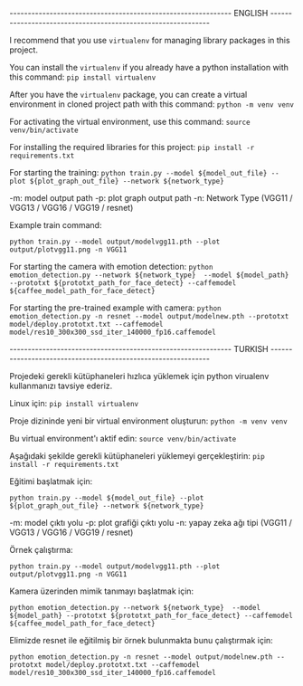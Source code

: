 ------------------------------------------------------------- ENGLISH -------------------------------------------------------------

I recommend that you use `virtualenv` for managing library packages in this project.

You can install the `virtualenv` if you already have a python installation with this command:
`pip install virtualenv`

After you have the `virtualenv` package, you can create a virtual environment in cloned project path with this command:
`python -m venv venv`

For activating the virtual environment, use this command:
`source venv/bin/activate`

For installing the required libraries for this project:
`pip install -r requirements.txt`

For starting the training:
`python train.py --model ${model_out_file} --plot ${plot_graph_out_file} --network ${network_type}`

-m: model output path
-p: plot graph output path
-n: Network Type (VGG11 / VGG13 / VGG16 / VGG19 / resnet)

Example train command:

`python train.py --model output/modelvgg11.pth --plot output/plotvgg11.png -n VGG11`


For starting the camera with emotion detection:
`python emotion_detection.py --network ${network_type}  --model ${model_path} --prototxt ${prototxt_path_for_face_detect} --caffemodel ${caffee_model_path_for_face_detect}`


For starting the pre-trained example with camera:
`python emotion_detection.py -n resnet --model output/modelnew.pth --prototxt model/deploy.prototxt.txt --caffemodel model/res10_300x300_ssd_iter_140000_fp16.caffemodel`

------------------------------------------------------------- TURKISH -------------------------------------------------------------

Projedeki gerekli kütüphaneleri hızlıca yüklemek için python virualenv kullanmanızı tavsiye ederiz.

Linux için:
`pip install virtualenv`

Proje dizininde yeni bir virtual environment oluşturun:
`python -m venv venv`

Bu virtual environment'ı aktif edin:
`source venv/bin/activate`

Aşağıdaki şekilde gerekli kütüphaneleri yüklemeyi gerçekleştirin:
`pip install -r requirements.txt`

Eğitimi başlatmak için:

`python train.py --model ${model_out_file} --plot ${plot_graph_out_file} --network ${network_type}`

-m: model çıktı yolu
-p: plot grafiği çıktı yolu
-n: yapay zeka ağı tipi (VGG11 / VGG13 / VGG16 / VGG19 / resnet)

Örnek çalıştırma:

`python train.py --model output/modelvgg11.pth --plot output/plotvgg11.png -n VGG11`


Kamera üzerinden mimik tanımayı başlatmak için:


`python emotion_detection.py --network ${network_type}  --model ${model_path} --prototxt ${prototxt_path_for_face_detect} --caffemodel ${caffee_model_path_for_face_detect}`

Elimizde resnet ile eğitilmiş bir örnek bulunmakta bunu çalıştırmak için:

`python emotion_detection.py -n resnet --model output/modelnew.pth --prototxt model/deploy.prototxt.txt --caffemodel model/res10_300x300_ssd_iter_140000_fp16.caffemodel`